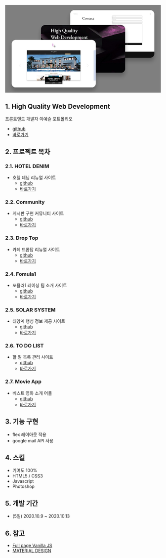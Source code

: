 ![thum_portfolio](thum_portfolio.jpg)

## 1. High Quality Web Development
프론트엔드 개발자 이예슬 포트폴리오
* [github](https://github.com/pic22ti/pic22ti.github.io)
* [바로가기](https://pic22ti.github.io/index.html)

## 2. 프로젝트 목차
### 2.1. HOTEL DENIM 
  * 호텔 데님 리뉴얼 사이트
    - [github](https://github.com/pic22ti/pic22ti.github.io/tree/master/portfolio/denim)
    - [바로가기](https://pic22ti.github.io/portfolio/denim/index.html)
  
### 2.2. Community
  * 게시판 구현 커뮤니티 사이트
    - [github](https://github.com/pic22ti/pic22ti.github.io/tree/master/portfolio/php)
    - [바로가기](http://pic22ti.dothome.co.kr/mysite/php/index.php)
  
### 2.3. Drop Top
  * 카페 드롭탑 리뉴얼 사이트
    - [github](https://github.com/pic22ti/pic22ti.github.io/tree/master/portfolio/droptop)
    - [바로가기](https://pic22ti.github.io/portfolio/droptop/index.html)

### 2.4. Fomula1
  * 포뮬러1 레이싱 팀 소개 사이트
    - [github](https://github.com/pic22ti/pic22ti.github.io/tree/master/portfolio/fomula1)
    - [바로가기](https://pic22ti.github.io/portfolio/fomula1/index.html)

### 2.5. SOLAR SYSTEM
  * 태양계 행성 정보 제공 사이트
    - [github](https://github.com/pic22ti/pic22ti.github.io/tree/master/portfolio/solar_system)
    - [바로가기](https://pic22ti.github.io/portfolio/solar_system/index.html)

### 2.6. TO DO LIST
  * 할 일 목록 관리 사이트
    - [github](https://github.com/pic22ti/todolist)
    - [바로가기](https://pic22ti.github.io/todolist/)

### 2.7. Movie App
  * 베스트 영화 소개 어플
    - [github](https://github.com/pic22ti/movie_app)
    - [바로가기](https://pic22ti.github.io/movie_app/)

## 3. 기능 구현
* flex 레이아웃 적용
* google mail API 사용

## 4. 스킬
* 기여도 100%
* HTML5 / CSS3
* Javascript
* Photoshop

## 5. 개발 기간
* (5일) 2020.10.9 ~ 2020.10.13

## 6. 참고
* [Full page Vanilla JS](https://codepen.io/nearee/pen/zYYENMa)
* [MATERIAL DESIGN](https://material.io/resources/icons/?style=baseline)
